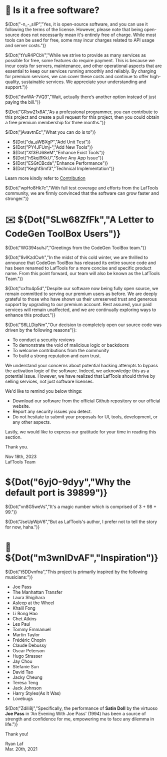 # 🙋 Is it a free software?

${Dot("-n\_-_sIlP","Yes, it is open-source software, and you can use it following the terms of the license. However, please note that being open-source does not necessarily mean it's entirely free of charge. While most tools can be used for free, some may incur charges related to API usage and server costs.")}

${Dot("tYuR4PCbV","While we strive to provide as many services as possible for free, some features do require payment. This is because we incur costs for servers, maintenance, and other operational aspects that are essential to keep our services running smoothly and reliably. By charging for premium services, we can cover these costs and continue to offer high-quality, sustainable services. We appreciate your understanding and support.")}

${Dot("dwWA-7VQ3","Wait, actually there’s another option instead of just paying the bill.")}

${Dot("GRsw21x8A","As a professional programmer, you can contribute to this project and create a pull request for this project, then you could obtain a free premium membership for three months.")}

${Dot("jAvavtnEc","What you can do is to")}

- ${Dot("da_aWBXgP","Add Unit Test")}
- ${Dot("PY4JFUmj-","Add New Tools")}
- ${Dot("Xf3EU68eM","Enhance Exist Tools")}
- ${Dot("hSkql9KkU","Solve Any App Issue")}
- ${Dot("ESGtCBcda","Enhance Performance")}
- ${Dot("KeghfSmf3","Technical Implementation")}

Learn more kindly refer to [Contribution](CONTRIBUTION.md)

${Dot("wpHo8Hk7c","With full test coverage and efforts from the LafTools community, we are firmly convinced that the software can grow faster and stronger.")}

# ✉️ ${Dot("SLw68ZfFk","A Letter to CodeGen ToolBox Users")}

${Dot("WG394suhJ","Greetings from the CodeGen ToolBox team.")}

${Dot("8vlKzdCwh","In the midst of this cold winter, we are thrilled to announce that CodeGen ToolBox has released its entire source code and has been renamed to LafTools for a more concise and specific product name. From this point forward, our team will also be known as the LafTools Team.")}

${Dot("cx1to4p5d","Despite our software now being fully open source, we remain committed to serving our premium users as before. We are deeply grateful to those who have shown us their unreserved trust and generous support by upgrading to our premium account. Rest assured, your paid services will remain unaffected, and we are continually exploring ways to enhance this product.")}

${Dot("S6LLDipNm","Our decision to completely open our source code was driven by the following reasons")}:

- To conduct a security reviews
- To demonstrate the void of malicious logic or backdoors
- To welcome contributions from the community
- To build a strong reputation and earn trust.

We understand your concerns about potential hacking attempts to bypass the activation logic of the software. Indeed, we acknowledge this as a potential issue. However, we have realized that LafTools should thrive by selling services, not just software licenses.

We'd like to remind you below things:

- Download our software from the official Github repository or our official website.
- Report any security issues you detect.
- Do not hesitate to submit your proposals for UI, tools, development, or any other aspects.

Lastly, we would like to express our gratitude for your time in reading this section.

Thank you.

Nov 18th, 2023  
LafTools Team

# ${Dot("6yjO-9dyy","Why the default port is 39899")}

${Dot("vn8G5weVs","It's a magic number which is comprised of 3 + 98 + 99.")}

${Dot("JseUpWpV6","But as LafTools's author, I prefer not to tell the story for now, haha.")}

# 🎷 ${Dot("m3wnIDvAF","Inspiration")}

${Dot("t5DDvnfna","This project is primarily inspired by the following musicians:")}

- Joe Pass
- The Manhattan Transfer
- Laura Shigihara
- Asleep at the Wheel
- Khalil Fong
- Li Rong Hao
- Chet Atkins
- Les Paul
- Tommy Emmanuel
- Martin Taylor
- Frédéric Chopin
- Claude Debussy
- Oscar Peterson
- Hugo Strasser
- Jay Chou
- Stefanie Sun
- David Tao
- Jacky Cheung
- Teresa Teng
- Jack Johnson
- Harry Styles(As It Was)
- Lovebugs

${Dot("ZdiIi8j","Specifically, the performance of **Satin Doll** by the virtuoso **Joe Pass** in 'An Evening With Joe Pass' (1994) has been a source of strength and confidence for me, empowering me to face any dilemma in life.")}

Thank you!

Ryan Laf  
Mar. 20th, 2021

